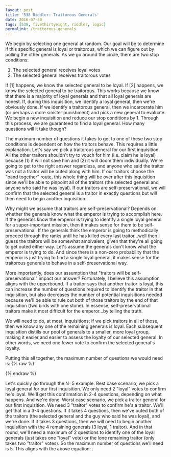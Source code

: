 ```yaml
---
layout: post
title: '538 Riddler: Traitorous Generals'
date: 2016-07-30
tags: [538, fivethirtyeight, riddler, logic]
permalink: /traitorous-generals
---
```


We begin by selecting one general at random.  Our goal will be to determine if this specific general is loyal or traitorous, which we can figure out by polling the other generals.  As we go around the circle, there are two stop conditions:
<ol>
<li>The selected general receives <span class="inline-equation" data-expr="\left( \lceil N/2 \rceil \right)-1"></span> loyal votes</li>
<li>The selected general receives <span class="inline-equation" data-expr="\left( \lceil N/2 \rceil \right)"></span> traitorous votes</li>
</ol>
If [1] happens, we know the selected general to be loyal.  If [2] happens, we know the selected general to be traitorous.  This works because we know that there is a majority of loyal generals and that all loyal generals are honest.  If, during this inquisition, we identify a loyal general, then we're obviously done.  If we identify a traitorous general, then we incarcerate him (or perhaps a more sinister punishment) and pick a new general to evaluate.  We begin a new inquisition and reduce our stop conditions by 1.  Through this process, we are guaranteed to find a loyal general. How many questions will it take though?

The maximum number of questions it takes to get to one of these two stop conditions is dependent on how the traitors behave.  This requires a little explanation.  Let's say we pick a traitorous general for our first inquisition.  All the other traitors shouldn't try to vouch for him (i.e. claim he is loyal) because (1) it will not save him and (2) it will doom them individually.  We're going to get to the right answer regardless, and anyone who said the traitor was not a traitor will be outed along with him.  If our traitors choose the "band together" route, this whole thing will be over after this inquisition since we'll be able to pinpoint all of the traitors (the selected general and anyone who said he was loyal).  If our traitors are self-preservational, we will confirm that the selected general is a traitor in exactly <span class="inline-equation" data-expr="\lceil N/2 \rceil"></span> questions but will then need to begin another inquisition.

Why might we assume that traitors are self-preservational?  Depends on whether the generals know what the emperor is trying to accomplish here.  If the generals know the emperor is trying to identify a single loyal general for a super-important mission, then it makes sense for them to be self-preservational.  If the generals think the emperor is going to methodically proceed through the ranks until he has killed every last traitor...well then I guess the traitors will be somewhat ambivalent, given that they're all going to get outed either way.  Let's assume the generals don't know what the emperor is trying to do.  And since there is a non-zero probability that the emperor is just trying to find a single loyal general, it makes sense for the traitorous generals to behave in a self-preservational way.  

More importantly, does our assumption that "traitors will be self-preservational" impact our answer?  Fortunately, I believe this assumption aligns with the upperbound.  If a traitor says that another traitor is loyal, this can increase the number of questions required to identify the traitor in that inquisition, but also decreases the number of potential inquisitions needed because we'll be able to rule out both of those traitors by the end of that inquisition (two birds with one stone).  In essense, self-preservational traitors make it most difficult for the emperor...by telling the truth.

 We will need to do, at most, <span class="inline-equation" data-expr="\left( \lceil N/2 \rceil \right)-1"></span> inquisitions; if we pick traitors in all of those, then we know any one of the remaining generals is loyal.  Each subsequent inquisition distills our pool of generals to a smaller, more loyal group, making it easier and easier to assess the loyalty of our selected general.  In other words, we need one fewer vote to confirm the selected general's loyalty.

Putting this all together, the maximum number of questions we would need is:
{% raw %}
<div class="equation" data-expr="\sum_{i=\lceil N/2 \rceil}^{2} i = \left( \sum_{i=1}^{\lceil N/2 \rceil} i \right) - 1 = \frac{\lceil N/2 \rceil \left( \lceil N/2 \rceil +1 \right )}{2} - 1"></div>
{% endraw %}

Let's quickly go through the N=5 example.  Best case scenario, we pick a loyal general for our first inquisition.  We only need 2 "loyal" votes to confirm he's loyal.  We'll get this confirmation in 2-4 questions, depending on what happens.  And we're done.  Worst case scenario, we pick a traitor general for our first inquisition.  We need 3 "traitor" votes to confirm he's a traitor. We'll get that in a 3-4 questions.  If it takes 4 questions, then we've outed both of the traitors (the selected general and the guy who said he was loyal), and we're done.  If it takes 3 questions, then we will need to begin another inquisition with the 4 remaining generals (3 loyal, 1 traitor).  And in that round, we'll need a maximum of 2 questions to identify one of the loyal generals (just takes one "loyal" vote) or the lone remaining traitor (only takes two "traitor" votes).  So the maximum number of questions we'll need is 5.  This aligns with the above equation: <span class="inline-equation" data-expr="\frac{\lceil 5/2 \rceil \left( \lceil 5/2 \rceil +1 \right )}{2} - 1 = \frac{3*4}{2} - 1 = 5"></span>.
